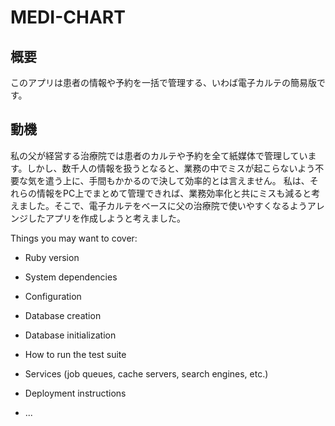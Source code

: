# MEDI-CHART

## 概要
このアプリは患者の情報や予約を一括で管理する、いわば電子カルテの簡易版です。

## 動機
私の父が経営する治療院では患者のカルテや予約を全て紙媒体で管理しています。しかし、数千人の情報を扱うとなると、業務の中でミスが起こらないよう不要な気を遣う上に、手間もかかるので決して効率的とは言えません。
私は、それらの情報をPC上でまとめて管理できれば、業務効率化と共にミスも減ると考えました。そこで、電子カルテをベースに父の治療院で使いやすくなるようアレンジしたアプリを作成しようと考えました。

Things you may want to cover:

* Ruby version

* System dependencies

* Configuration

* Database creation

* Database initialization

* How to run the test suite

* Services (job queues, cache servers, search engines, etc.)

* Deployment instructions

* ...
